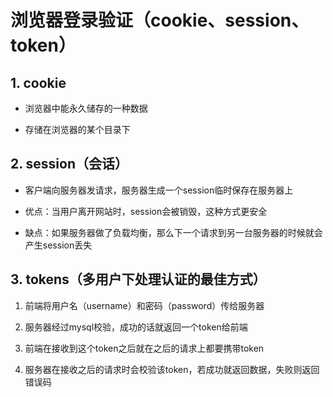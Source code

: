 # 浏览器登录验证（cookie、session、token）

## 1. cookie

- 浏览器中能永久储存的一种数据

- 存储在浏览器的某个目录下




## 2. session（会话）

- 客户端向服务器发请求，服务器生成一个session临时保存在服务器上

- 优点：当用户离开网站时，session会被销毁，这种方式更安全

- 缺点：如果服务器做了负载均衡，那么下一个请求到另一台服务器的时候就会产生session丢失


## 3. tokens（多用户下处理认证的最佳方式）

1. 前端将用户名（username）和密码（password）传给服务器

2. 服务器经过mysql校验，成功的话就返回一个token给前端

3. 前端在接收到这个token之后就在之后的请求上都要携带token

4. 服务器在接收之后的请求时会校验该token，若成功就返回数据，失败则返回错误码







